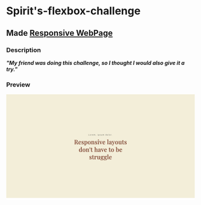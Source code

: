 # Spirit's-flexbox-challenge

## **Made [Responsive WebPage](https://kalki2706.github.io/Spirit-flexbox-challenge/)**

### **Description**

_**"My friend was doing this challenge, so I thought I would also give it a try."**_

### **Preview**

![Page Preview](./README-Assets/home.png)

